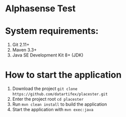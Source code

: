 # Alphasense Test

# System requirements:

1. Git 2.11+
1. Maven 3.3+
1. Java SE Development Kit 8+ (JDK)

# How to start the application

1. Download the project `git clone https://github.com/datartifex/placester.git`  
1. Enter the project root `cd placester`
1. Run `mvn clean install` to build the application
1. Start the application with `mvn exec:java`
